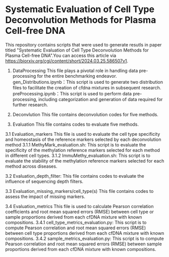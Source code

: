 Systematic Evaluation of Cell Type Deconvolution Methods for Plasma Cell-free DNA
=================================================================================

This repository contains scripts that were used to generate resutls in paper titled "Systematic Evaluation of Cell Type Deconvolution Methods for Plasma Cell-free DNA".You can access this article via https://biorxiv.org/cgi/content/short/2024.03.25.586507v1.

1. DataProcessing
This file plays a pivotal role in handling data pre-processing for the entire benchmarking endeavor. 
gen_Distributions.ipynb：This script is used to generate two distribution files to facilitate the creation of cfdna mixtures in subsequent research.
preProcessing.ipynb：This script is used to perform data pre-processing, including categorization and generation of data required for further research.

2. Deconvlution
This file contains deconvolution codes for five methods.

3. Evaluation
This file contains codes to evaluate five methods.

3.1 Evaluation_markers
This file is used to evaluate the cell type specificity and homeostasis of the reference markers selected by each deconvolution method
3.1.1 MethyMark_evaluation.sh: This script is to evaluate the specificity of the methylation reference markers selected for each method in different cell types.
3.1.2 ImmuMethy_evaluation.sh: This script is to evaluate the stability of the methylation reference markers selected for each method across diseases.

3.2 Evaluation_depth_filter:
This file contains codes to evaluate the influence of sequencing depth filters.

3.3 Evaluation_missing_markers/cell_type(s)
This file contains codes to assess the impact of missing markers.

3.4 Evaluation_metrics
This file is used to calculate Pearson correlation coefficients and root mean squared errors (RMSE) between cell type or sample proportions derived from each cfDNA mixture with known compositions.
3.4.1 cell_type_metrics_evaluation.py: This script is to compute Pearson correlation and root mean squared errors (RMSE) between cell type proportions derived from each cfDNA mixture with known compositions. 
3.4.2 sample_metrics_evaluation.py: This script is to compute Pearson correlation and root mean squared errors (RMSE) between sample proportions derived from each cfDNA mixture with known compositions. 